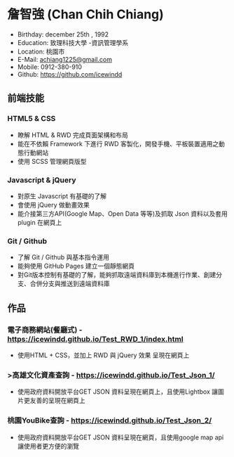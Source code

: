 # 詹智強 (Chan Chih Chiang)
* Birthday: december 25th , 1992
* Education: 致理科技大學 -資訊管理學系
* Location: 桃園市
* E-Mail: achiang1225@gmail.com
* Mobile: 0912-380-910
* Github: https://github.com/icewindd
## 前端技能
### HTML5 & CSS
* 瞭解 HTML & RWD 完成頁面架構和布局
* 能在不依賴 Framework 下進行 RWD 客製化，開發手機、平板裝置適用之動態行動網站
* 使用 SCSS 管理網頁版型
### Javascript & jQuery
* 對原生 Javascript 有基礎的了解
* 會使用 jQuery 做動畫效果
* 能介接第三方API(Google Map、Open Data 等等)及抓取 Json 資料以及套用 plugin 在網頁上
### Git / Github
* 了解 Git / Github 與基本指令運用
* 能夠使用 GitHub Pages 建立一個靜態網頁
* 對Git版本控制有基礎的了解，能夠抓取遠端資料庫到本機進行作業、創建分支、合併分支與推送到遠端資料庫
## 作品
### 電子商務網站(餐廳式) - https://icewindd.github.io/Test_RWD_1/index.html
*  使用HTML + CSS，並加上 RWD 與 jQuery 效果 呈現在網頁上
### >高雄文化資產查詢 - https://icewindd.github.io/Test_Json_1/
* 使用政府資料開放平台GET JSON 資料呈現在網頁上，且使用Lightbox 讓圖片更友善的呈現在網頁上
### 桃園YouBike查詢 - https://icewindd.github.io/Test_Json_2/
* 使用政府資料開放平台GET JSON 資料呈現在網頁，且使用google map api 讓使用者更方便的瀏覽
